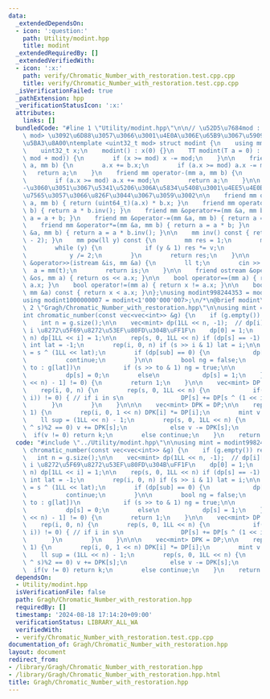 ```yaml
---
data:
  _extendedDependsOn:
  - icon: ':question:'
    path: Utility/modint.hpp
    title: modint
  _extendedRequiredBy: []
  _extendedVerifiedWith:
  - icon: ':x:'
    path: verify/Chromatic_Number_with_restoration.test.cpp.cpp
    title: verify/Chromatic_Number_with_restoration.test.cpp.cpp
  _isVerificationFailed: true
  _pathExtension: hpp
  _verificationStatusIcon: ':x:'
  attributes:
    links: []
  bundledCode: "#line 1 \"Utility/modint.hpp\"\n\n// \u52D5\u7684mod : template<int\
    \ mod> \u3092\u6D88\u3057\u3066\u3001\u4E0A\u306E\u65B9\u3067\u5909\u6570mod\u3092\
    \u5BA3\u8A00\ntemplate <uint32_t mod> struct modint {\n    using mm = modint;\n\
    \    uint32_t x;\n    modint() : x(0) {}\n    TT modint(T a = 0) : x((ll(a) %\
    \ mod + mod)) {\n        if (x >= mod) x -= mod;\n    }\n\n    friend mm operator+(mm\
    \ a, mm b) {\n        a.x += b.x;\n        if (a.x >= mod) a.x -= mod;\n     \
    \   return a;\n    }\n    friend mm operator-(mm a, mm b) {\n        a.x -= b.x;\n\
    \        if (a.x >= mod) a.x += mod;\n        return a;\n    }\n\n    //+\u3068\
    -\u3060\u3051\u3067\u5341\u5206\u306A\u5834\u5408\u3001\u4EE5\u4E0B\u306F\u7701\
    \u7565\u3057\u3066\u826F\u3044\u3067\u3059\u3002\n\n    friend mm operator*(mm\
    \ a, mm b) { return (uint64_t)(a.x) * b.x; }\n    friend mm operator/(mm a, mm\
    \ b) { return a * b.inv(); }\n    friend mm &operator+=(mm &a, mm b) { return\
    \ a = a + b; }\n    friend mm &operator-=(mm &a, mm b) { return a = a - b; }\n\
    \    friend mm &operator*=(mm &a, mm b) { return a = a * b; }\n    friend mm &operator/=(mm\
    \ &a, mm b) { return a = a * b.inv(); }\n\n    mm inv() const { return pow(mod\
    \ - 2); }\n    mm pow(ll y) const {\n        mm res = 1;\n        mm v = *this;\n\
    \        while (y) {\n            if (y & 1) res *= v;\n            v *= v;\n\
    \            y /= 2;\n        }\n        return res;\n    }\n\n    friend istream\
    \ &operator>>(istream &is, mm &a) {\n        ll t;\n        cin >> t;\n      \
    \  a = mm(t);\n        return is;\n    }\n\n    friend ostream &operator<<(ostream\
    \ &os, mm a) { return os << a.x; }\n\n    bool operator==(mm a) { return x ==\
    \ a.x; }\n    bool operator!=(mm a) { return x != a.x; }\n\n    bool operator<(const\
    \ mm &a) const { return x < a.x; }\n};\nusing modint998244353 = modint<998244353>;\n\
    using modint1000000007 = modint<1'000'000'007>;\n/*\n@brief modint\n*/\n#line\
    \ 2 \"Gragh/Chromatic_Number_with_restoration.hpp\"\n\nusing mint = modint998244353;\n\
    int chromatic_number(const vec<vec<int>> &g) {\n    if (g.empty()) return 0;\n\
    \    int n = g.size();\n\n    vec<mint> dp(1LL << n, -1);  // dp[i][S] := S \u306F\
    \ i \u8272\u5F69\u8272\u53EF\u80FD\u304B\uFF1F\n    dp[0] = 1;\n    rep(i, 0,\
    \ n) dp[1LL << i] = 1;\n\n    rep(s, 0, 1LL << n) if (dp[s] == -1) {\n       \
    \ int lat = -1;\n        rep(i, 0, n) if (s >> i & 1) lat = i;\n\n        ll sub\
    \ = s ^ (1LL << lat);\n        if (dp[sub] == 0) {\n            dp[s] = 0;\n \
    \           continue;\n        }\n\n        bool ng = false;\n        for (int\
    \ to : g[lat])\n            if (s >> to & 1) ng = true;\n\n        if (ng)\n \
    \           dp[s] = 0;\n        else\n            dp[s] = 1;\n    }\n\n    if(dp[(1\
    \ << n) - 1] != 0) {\n        return 1;\n    }\n\n    vec<mint> DP = dp;\n\n\n\
    \    rep(i, 0, n) {\n        rep(s, 0, 1LL << n) {\n            if((s & (1 <<\
    \ i)) != 0) { // if i in s\n                DP[s] += DP[s ^ (1 << i)];\n     \
    \       }\n        }\n    }\n\n\n    vec<mint> DPK = DP;\n\n    rep(k, 2, n +\
    \ 1) {\n        rep(i, 0, 1 << n) DPK[i] *= DP[i];\n        mint v = 0;\n    \
    \    ll sup = (1LL << n) - 1;\n        rep(s, 0, 1LL << n) {\n            if(__builtin_popcountll(sup\
    \ ^ s)%2 == 0) v += DPK[s];\n            else v -= DPK[s];\n        }\n      \
    \  if(v != 0) return k;\n        else continue;\n    }\n    return -1;\n}\n\n\n"
  code: "#include \"../Utility/modint.hpp\"\n\nusing mint = modint998244353;\nint\
    \ chromatic_number(const vec<vec<int>> &g) {\n    if (g.empty()) return 0;\n \
    \   int n = g.size();\n\n    vec<mint> dp(1LL << n, -1);  // dp[i][S] := S \u306F\
    \ i \u8272\u5F69\u8272\u53EF\u80FD\u304B\uFF1F\n    dp[0] = 1;\n    rep(i, 0,\
    \ n) dp[1LL << i] = 1;\n\n    rep(s, 0, 1LL << n) if (dp[s] == -1) {\n       \
    \ int lat = -1;\n        rep(i, 0, n) if (s >> i & 1) lat = i;\n\n        ll sub\
    \ = s ^ (1LL << lat);\n        if (dp[sub] == 0) {\n            dp[s] = 0;\n \
    \           continue;\n        }\n\n        bool ng = false;\n        for (int\
    \ to : g[lat])\n            if (s >> to & 1) ng = true;\n\n        if (ng)\n \
    \           dp[s] = 0;\n        else\n            dp[s] = 1;\n    }\n\n    if(dp[(1\
    \ << n) - 1] != 0) {\n        return 1;\n    }\n\n    vec<mint> DP = dp;\n\n\n\
    \    rep(i, 0, n) {\n        rep(s, 0, 1LL << n) {\n            if((s & (1 <<\
    \ i)) != 0) { // if i in s\n                DP[s] += DP[s ^ (1 << i)];\n     \
    \       }\n        }\n    }\n\n\n    vec<mint> DPK = DP;\n\n    rep(k, 2, n +\
    \ 1) {\n        rep(i, 0, 1 << n) DPK[i] *= DP[i];\n        mint v = 0;\n    \
    \    ll sup = (1LL << n) - 1;\n        rep(s, 0, 1LL << n) {\n            if(__builtin_popcountll(sup\
    \ ^ s)%2 == 0) v += DPK[s];\n            else v -= DPK[s];\n        }\n      \
    \  if(v != 0) return k;\n        else continue;\n    }\n    return -1;\n}\n\n\n"
  dependsOn:
  - Utility/modint.hpp
  isVerificationFile: false
  path: Gragh/Chromatic_Number_with_restoration.hpp
  requiredBy: []
  timestamp: '2024-08-18 17:14:20+09:00'
  verificationStatus: LIBRARY_ALL_WA
  verifiedWith:
  - verify/Chromatic_Number_with_restoration.test.cpp.cpp
documentation_of: Gragh/Chromatic_Number_with_restoration.hpp
layout: document
redirect_from:
- /library/Gragh/Chromatic_Number_with_restoration.hpp
- /library/Gragh/Chromatic_Number_with_restoration.hpp.html
title: Gragh/Chromatic_Number_with_restoration.hpp
---
```

